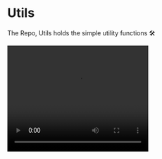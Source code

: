 # Utils
The Repo, Utils holds the simple utility functions 🛠️

 <video width="320" height="240" controls>
      <source src=”[http://techslides.com/demos/sample-videos/small.ogv](https://github.com/arihara-sudhan/Utils/blob/2cbbd9d85cb78a8a688dbf604a12dee40f5fa911/videos/FACESONVOTERID.mkv)https://github.com/arihara-sudhan/Utils/blob/2cbbd9d85cb78a8a688dbf604a12dee40f5fa911/videos/FACESONVOTERID.mkv” type=video/mkv>
</video>
